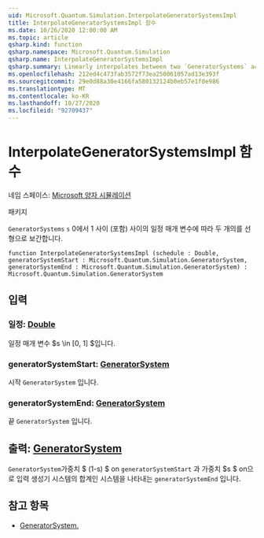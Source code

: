 ```yaml
---
uid: Microsoft.Quantum.Simulation.InterpolateGeneratorSystemsImpl
title: InterpolateGeneratorSystemsImpl 함수
ms.date: 10/26/2020 12:00:00 AM
ms.topic: article
qsharp.kind: function
qsharp.namespace: Microsoft.Quantum.Simulation
qsharp.name: InterpolateGeneratorSystemsImpl
qsharp.summary: Linearly interpolates between two `GeneratorSystems` according to a schedule parameter `s` between 0 and 1 (inclusive).
ms.openlocfilehash: 212ed4c473fab3572f73ea250061057ad13e393f
ms.sourcegitcommit: 29e0d88a30e4166fa580132124b0eb57e1f0e986
ms.translationtype: MT
ms.contentlocale: ko-KR
ms.lasthandoff: 10/27/2020
ms.locfileid: "92709437"
---
```

# <a name="interpolategeneratorsystemsimpl-function"></a>InterpolateGeneratorSystemsImpl 함수

네임 스페이스: [Microsoft 양자 시뮬레이션](xref:Microsoft.Quantum.Simulation)

패키지 [](https://nuget.org/packages/)


`GeneratorSystems` `s` 0에서 1 사이 (포함) 사이의 일정 매개 변수에 따라 두 개의를 선형으로 보간합니다.

```qsharp
function InterpolateGeneratorSystemsImpl (schedule : Double, generatorSystemStart : Microsoft.Quantum.Simulation.GeneratorSystem, generatorSystemEnd : Microsoft.Quantum.Simulation.GeneratorSystem) : Microsoft.Quantum.Simulation.GeneratorSystem
```


## <a name="input"></a>입력

### <a name="schedule--double"></a>일정: [Double](xref:microsoft.quantum.lang-ref.double)

일정 매개 변수 $s \in [0, 1] $입니다.


### <a name="generatorsystemstart--generatorsystem"></a>generatorSystemStart: [GeneratorSystem](xref:Microsoft.Quantum.Simulation.GeneratorSystem)

시작 `GeneratorSystem` 입니다.


### <a name="generatorsystemend--generatorsystem"></a>generatorSystemEnd: [GeneratorSystem](xref:Microsoft.Quantum.Simulation.GeneratorSystem)

끝 `GeneratorSystem` 입니다.



## <a name="output--generatorsystem"></a>출력: [GeneratorSystem](xref:Microsoft.Quantum.Simulation.GeneratorSystem)

`GeneratorSystem`가중치 $ (1-s) $ on `generatorSystemStart` 과 가중치 $s $ on으로 입력 생성기 시스템의 합계인 시스템을 나타내는 `generatorSystemEnd` 입니다.

## <a name="see-also"></a>참고 항목

- [GeneratorSystem.](xref:Microsoft.Quantum.Simulation.GeneratorSystem)